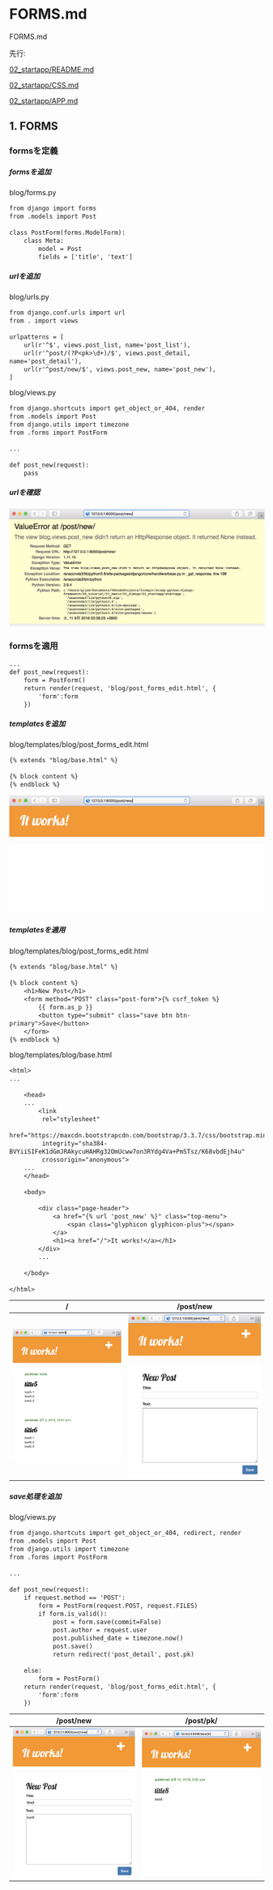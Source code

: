 # FORMS.md

FORMS.md

先行:

 [02_startapp/README.md](./README.md)

 [02_startapp/CSS.md](./CSS.md)

 [02_startapp/APP.md](./APP.md)

## 1. FORMS

### formsを定義

##### formsを追加

blog/forms.py
```
from django import forms
from .models import Post

class PostForm(forms.ModelForm):
    class Meta:
        model = Post
        fields = ['title', 'text']
```


##### urlを追加

blog/urls.py
```
from django.conf.urls import url
from . import views

urlpatterns = [
    url(r'^$', views.post_list, name='post_list'),
    url(r'^post/(?P<pk>\d+)/$', views.post_detail, name='post_detail'),
    url(r'^post/new/$', views.post_new, name='post_new'),
]
```


blog/views.py
```
from django.shortcuts import get_object_or_404, render
from .models import Post
from django.utils import timezone
from .forms import PostForm

...

def post_new(request):
    pass
```

##### urlを確認

![](startapp/screenshots/14_add_forms.png)


### formsを適用

```
...
def post_new(request):
    form = PostForm()
    return render(request, 'blog/post_forms_edit.html', {
        'form':form
    })
```

##### templatesを追加

blog/templates/blog/post_forms_edit.html
```
{% extends "blog/base.html" %}

{% block content %}
{% endblock %}
```

![](startapp/screenshots/15_add_forms_templates.png)

##### templatesを適用

blog/templates/blog/post_forms_edit.html

```
{% extends "blog/base.html" %}

{% block content %}
    <h1>New Post</h1>
    <form method="POST" class="post-form">{% csrf_token %}
        {{ form.as_p }}
        <button type="submit" class="save btn btn-primary">Save</button>
    </form>
{% endblock %}
```

blog/templates/blog/base.html
```
<html>
...

    <head>
    ...
        <link 
         rel="stylesheet"
         href="https://maxcdn.bootstrapcdn.com/bootstrap/3.3.7/css/bootstrap.min.css"
         integrity="sha384-BVYiiSIFeK1dGmJRAkycuHAHRg32OmUcww7on3RYdg4Va+PmSTsz/K68vbdEjh4u" 
         crossorigin="anonymous">
    ...
    </head>

    <body>

        <div class="page-header">
            <a href="{% url 'post_new' %}" class="top-menu">
                <span class="glyphicon glyphicon-plus"></span>
            </a>
            <h1><a href="/">It works!</a></h1>
        </div>
        ...

    </body>

</html>
```

|/|/post/new|
|:-:|:-:|
|![](startapp/screenshots/16_add_plus_icon.png)|![](startapp/screenshots/17_forms_edit.png)|
 

##### save処理を追加

blog/views.py
```
from django.shortcuts import get_object_or_404, redirect, render
from .models import Post
from django.utils import timezone
from .forms import PostForm

...

def post_new(request):
    if request.method == 'POST':
        form = PostForm(request.POST, request.FILES)
        if form.is_valid():
            post = form.save(commit=False)
            post.author = request.user
            post.published_date = timezone.now()
            post.save()
            return redirect('post_detail', post.pk)

    else:
        form = PostForm()
    return render(request, 'blog/post_forms_edit.html', {
        'form':form
    })
```

|/post/new|/post/pk/|
|:-:|:-:|
|![](startapp/screenshots/18_new_post.png)|![](startapp/screenshots/19_post_it_works.png)|
 